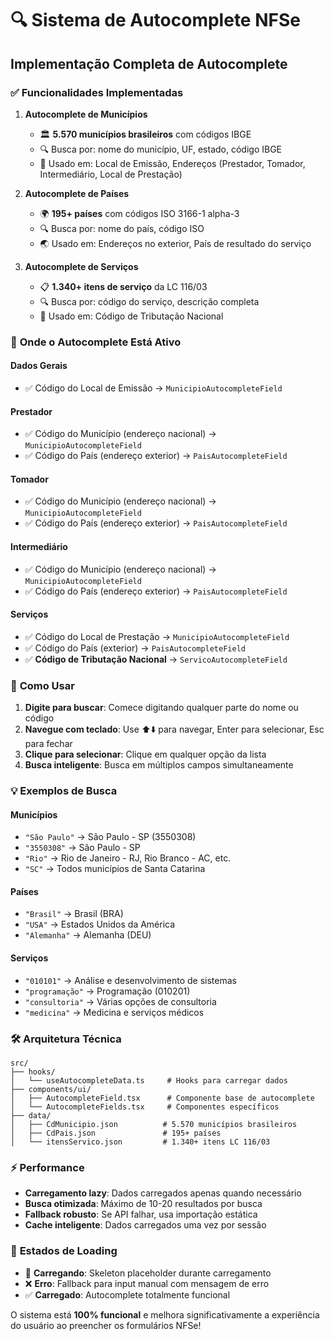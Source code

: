 # 🔍 Sistema de Autocomplete NFSe

## Implementação Completa de Autocomplete

### ✅ **Funcionalidades Implementadas**

1. **Autocomplete de Municípios** 
   - 🏛️ **5.570 municípios brasileiros** com códigos IBGE
   - 🔍 Busca por: nome do município, UF, estado, código IBGE
   - 📍 Usado em: Local de Emissão, Endereços (Prestador, Tomador, Intermediário, Local de Prestação)

2. **Autocomplete de Países**
   - 🌍 **195+ países** com códigos ISO 3166-1 alpha-3
   - 🔍 Busca por: nome do país, código ISO
   - 🌏 Usado em: Endereços no exterior, País de resultado do serviço

3. **Autocomplete de Serviços**
   - 📋 **1.340+ itens de serviço** da LC 116/03
   - 🔍 Busca por: código do serviço, descrição completa
   - 💼 Usado em: Código de Tributação Nacional

### 🎯 **Onde o Autocomplete Está Ativo**

#### **Dados Gerais**
- ✅ Código do Local de Emissão → `MunicipioAutocompleteField`

#### **Prestador** 
- ✅ Código do Município (endereço nacional) → `MunicipioAutocompleteField`
- ✅ Código do País (endereço exterior) → `PaisAutocompleteField`

#### **Tomador**
- ✅ Código do Município (endereço nacional) → `MunicipioAutocompleteField`  
- ✅ Código do País (endereço exterior) → `PaisAutocompleteField`

#### **Intermediário**
- ✅ Código do Município (endereço nacional) → `MunicipioAutocompleteField`
- ✅ Código do País (endereço exterior) → `PaisAutocompleteField`

#### **Serviços**
- ✅ Código do Local de Prestação → `MunicipioAutocompleteField`
- ✅ Código do País (exterior) → `PaisAutocompleteField`
- ✅ **Código de Tributação Nacional** → `ServicoAutocompleteField`

### 🚀 **Como Usar**

1. **Digite para buscar**: Comece digitando qualquer parte do nome ou código
2. **Navegue com teclado**: Use ⬆️⬇️ para navegar, Enter para selecionar, Esc para fechar
3. **Clique para selecionar**: Clique em qualquer opção da lista
4. **Busca inteligente**: Busca em múltiplos campos simultaneamente

### 💡 **Exemplos de Busca**

#### **Municípios**
- `"São Paulo"` → São Paulo - SP (3550308)
- `"3550308"` → São Paulo - SP  
- `"Rio"` → Rio de Janeiro - RJ, Rio Branco - AC, etc.
- `"SC"` → Todos municípios de Santa Catarina

#### **Países**
- `"Brasil"` → Brasil (BRA)
- `"USA"` → Estados Unidos da América
- `"Alemanha"` → Alemanha (DEU)

#### **Serviços**
- `"010101"` → Análise e desenvolvimento de sistemas
- `"programação"` → Programação (010201)
- `"consultoria"` → Várias opções de consultoria
- `"medicina"` → Medicina e serviços médicos

### 🛠️ **Arquitetura Técnica**

```
src/
├── hooks/
│   └── useAutocompleteData.ts     # Hooks para carregar dados
├── components/ui/
│   ├── AutocompleteField.tsx      # Componente base de autocomplete
│   └── AutocompleteFields.tsx     # Componentes específicos
├── data/
│   ├── CdMunicipio.json          # 5.570 municípios brasileiros
│   ├── CdPais.json               # 195+ países
│   └── itensServico.json         # 1.340+ itens LC 116/03
```

### ⚡ **Performance**
- **Carregamento lazy**: Dados carregados apenas quando necessário
- **Busca otimizada**: Máximo de 10-20 resultados por busca
- **Fallback robusto**: Se API falhar, usa importação estática
- **Cache inteligente**: Dados carregados uma vez por sessão

### 🔧 **Estados de Loading**
- 🔄 **Carregando**: Skeleton placeholder durante carregamento
- ❌ **Erro**: Fallback para input manual com mensagem de erro
- ✅ **Carregado**: Autocomplete totalmente funcional

O sistema está **100% funcional** e melhora significativamente a experiência do usuário ao preencher os formulários NFSe!